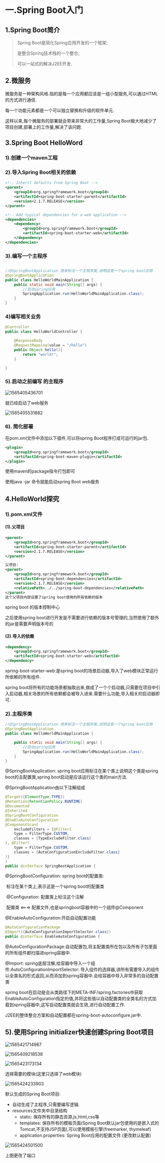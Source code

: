 # 一.Spring Boot入门

## 1.Spring Boot简介

> Spring Boot是简化Spring应用开发的一个框架;
>
> 是整合Spring技术栈的一个整合;
>
> 可以一站式的解决J2EE开发.

## 2.微服务

微服务是一种架构风格.指的是每一个应用都应该是一组小型服务,可以通过HTML的方式进行通信.

每一个功能元素都是一个可以独立替换和升级的软件单元.

这样以来,每个微服务的部署就会带来非常大的工作量,Spring Boot极大地减少了项目创建,部署上的工作量,解决了该问题.

## 3.Spring Boot HelloWord

### 	1).创建一个maven工程

### 	2).导入Spring Boot相关的依赖

```xml
<!-- Inherit defaults from Spring Boot -->
<parent>
    <groupId>org.springframework.boot</groupId>
    <artifactId>spring-boot-starter-parent</artifactId>
    <version>2.1.7.RELEASE</version>
</parent>

<!-- Add typical dependencies for a web application -->
<dependencies>
    <dependency>
        <groupId>org.springframework.boot</groupId>
        <artifactId>spring-boot-starter-web</artifactId>
    </dependency>
</dependencies>
```

### 	3).编写一个主程序

```java

//@SpringBootApplication 用来标注一个主程序类,说明这是一个spring boot应用
@SpringBootApplication
public class HelloWorldMainApplication {
    public static void main(String[] args) {
        //启动spring应用
        SpringApplication.run(HelloWorldMainApplication.class);
    }
}
```

### 	4)编写相关业务

```java
@Controller
public class HelloWorldController {

    @ResponseBody
    @RequestMapping(value = "/hello")
    public Object hello(){
        return "world!";
    }

}
```

### 	5).启动之前编写 的主程序

![1565405436701](http://benjaminlee.cn:8989/hello/images/1565405436701.png)

就已经启动了web服务

![1565405531882](http://benjaminlee.cn:8989/hello/images/1565405531882.png)

### 	6). 简化部署

在pom.xml文件中添加以下插件,可以将spring Boot程序打成可运行的jar包.

```xml
<plugin>
    <groupId>org.springframework.boot</groupId>
    <artifactId>spring-boot-maven-plugin</artifactId>
</plugin>
```

使用maven的package指令打包即可

使用java -jar 命令就能启动spring Boot web服务

## 4.HelloWorld探究

### 	1).pom.xml文件

#### 		(1).父项目

```xml
<parent>
    <groupId>org.springframework.boot</groupId>
    <artifactId>spring-boot-starter-parent</artifactId>
    <version>2.1.7.RELEASE</version>
</parent>

父项目:
<parent>
    <groupId>org.springframework.boot</groupId>
    <artifactId>spring-boot-dependencies</artifactId>
    <version>2.1.7.RELEASE</version>
    <relativePath>../../spring-boot-dependencies</relativePath>
</parent>
这个父项目内部设置了spring boot使用的所有依赖的版本
```

spring boot 的版本控制中心

之后使用spring boot进行开发是不需要进行依赖的版本号管理的,当然使用了额外的jar是需要声明版本号的

#### 		(2).导入的依赖

```xml
<dependency>
    <groupId>org.springframework.boot</groupId>
    <artifactId>spring-boot-starter-web</artifactId>
</dependency>
```

spring-boot-starter-web:是spring boot的场景启动器,导入了web模块正常运行所依赖的所有组件.

spring boot将所有的功能场景都抽取出来,做成了一个个启动器,只需要在项目中引入启动器,相关场景的所有依赖都会被导入进来.需要什么功能,导入相关的启动器即可.

### 2).主程序类

```java
//@SpringBootApplication 用来标注一个主程序类,说明这是一个spring boot应用
@SpringBootApplication
public class HelloWorldMainApplication {

    public static void main(String[] args) {
        //启动spring应用
        SpringApplication.run(HelloWorldMainApplication.class);
    }
}
```

@SpringBootApplication: spring boot应用标注在某个类上说明这个类是spring boot的主配置类,spring boot启动是应该运行这个类的main方法.

@SpringBootApplication由以下注解组成

```java
@Target({ElementType.TYPE})
@Retention(RetentionPolicy.RUNTIME)
@Documented
@Inherited
@SpringBootConfiguration
@EnableAutoConfiguration
@ComponentScan(
    excludeFilters = {@Filter(
    type = FilterType.CUSTOM,
    classes = {TypeExcludeFilter.class}
), @Filter(
    type = FilterType.CUSTOM,
    classes = {AutoConfigurationExcludeFilter.class}
)}
)
public @interface SpringBootApplication {
```

@SpringBootConfiguration: spring boot的配置类:

​	标注在某个类上,表示这是一个spring boot的配置类

​	@Configuration: 配置类上标注这个注解

​		配置类  <===> 配置文件,也是springboot容器中的一个组件@Component

@EnableAutoConfiguration:开启自动配置功能

```java
@AutoConfigurationPackage
@Import({AutoConfigurationImportSelector.class})
public @interface EnableAutoConfiguration {
```

@AutoConfigurationPackage:自动配置包,将主配置类所在包以及所有子包里面的所有组件都扫描进spring容器中.

@Import: spring底层注解,给容器中导入一个组件:AutoConfigurationImportSelector: 导入组件的选择器,讲所有需要导入的组件以全类名的形式返回,从而添加到spring容器中.会给容器中导入非常多的自动配置类

spring boot在启动是会从类路径下的META-INF/spring.factories中获取EnableAutoConfiguration指定的值,并将这些值以自动配置类的全类名的方式加载到spring容器中,这写自动配置类就会生效,进行自动配置工作.

J2EE的整体整合方案和自动配置都在spring-boot-autoconfigure.jar中.

## 5).使用Spring initializer快速创建Spring Boot项目

![1565421714987](http://benjaminlee.cn:8989/hello/images/1565421714987.png)

![1565409218538](http://benjaminlee.cn:8989/hello/images/1565409218538.png)

![1565423173134](http://benjaminlee.cn:8989/hello/images/1565423173134.png)

选择需要的模块(这里只选择了web模块)

![1565424233903](http://benjaminlee.cn:8989/hello/images/1565424233903.png)

默认生成的Spring Boot项目:

- 自动生成了主程序,只需要编写逻辑.
- resources文件夹中目录结构
  - static: 保存所有的静态资源,js,html,css等
  - templates: 保存所有的模板页面(Spring Boot默认jar包使用的是嵌入式的Tomcat,不支持JSP页面),可以使用模板引擎(freemarker, thymeleaf)
  - application.properties: Spring Boot应用的配置文件.(更改默认配置)

![1565424501500](http://benjaminlee.cn:8989/hello/images/1565424501500.png)

上图更改了端口

